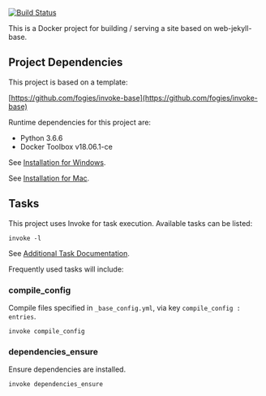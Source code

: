 [![Build Status](https://travis-ci.org/fogies/docker-jekyll-site.svg?branch=master)](https://travis-ci.org/fogies/docker-jekyll-site)

This is a Docker project for building / serving a site based on web-jekyll-base.

## Project Dependencies

This project is based on a template:

[https://github.com/fogies/invoke-base](https://github.com/fogies/invoke-base)

Runtime dependencies for this project are:
- Python 3.6.6
- Docker Toolbox v18.06.1-ce

See [Installation for Windows](https://github.com/fogies/docker-jekyll-site/blob/master/readme/install_windows.md).

See [Installation for Mac](https://github.com/fogies/docker-jekyll-site/blob/master/readme/install_mac.md).

## Tasks

This project uses Invoke for task execution. Available tasks can be listed:

`invoke -l`

See [Additional Task Documentation](https://github.com/fogies/docker-jekyll-site/blob/master/readme/invoke.md).

Frequently used tasks will include:

### compile_config

Compile files specified in `_base_config.yml`, via key `compile_config : entries`.

`invoke compile_config` 

### dependencies_ensure

Ensure dependencies are installed.

`invoke dependencies_ensure` 

